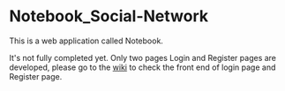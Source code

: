 # Notebook_Social-Network
This is a web application called Notebook.

It's not fully completed yet. Only two pages Login and Register pages are developed, please go to the [wiki](https://github.com/vjvijayg/Notebook_Social-Network/wiki) to check the front end of login page and Register page.

